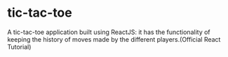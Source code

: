 # tic-tac-toe

A tic-tac-toe application built using ReactJS: it has the functionality of keeping the history of moves made by the different players.(Official React Tutorial)
